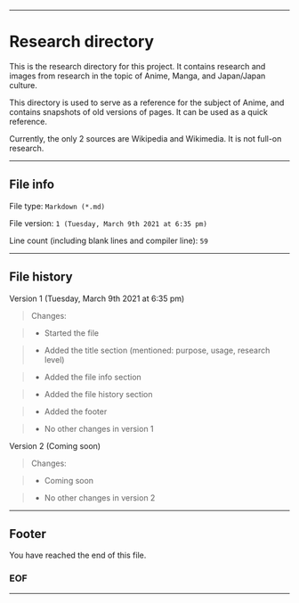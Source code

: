 
***

# Research directory

This is the research directory for this project. It contains research and images from research in the topic of Anime, Manga, and Japan/Japan culture.

This directory is used to serve as a reference for the subject of Anime, and contains snapshots of old versions of pages. It can be used as a quick reference.

Currently, the only 2 sources are Wikipedia and Wikimedia. It is not full-on research.

***

## File info

File type: `Markdown (*.md)`

File version: `1 (Tuesday, March 9th 2021 at 6:35 pm)`

Line count (including blank lines and compiler line): `59`

***

## File history

Version 1 (Tuesday, March 9th 2021 at 6:35 pm)

> Changes:

> * Started the file

> * Added the title section (mentioned: purpose, usage, research level)

> * Added the file info section

> * Added the file history section

> * Added the footer

> * No other changes in version 1

Version 2 (Coming soon)

> Changes:

> * Coming soon

> * No other changes in version 2

***

## Footer

You have reached the end of this file.

### EOF

***

